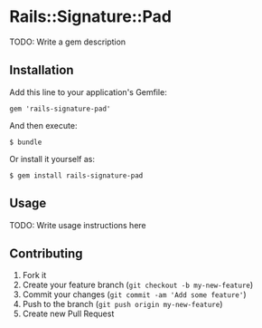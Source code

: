 # Rails::Signature::Pad

TODO: Write a gem description

## Installation

Add this line to your application's Gemfile:

    gem 'rails-signature-pad'

And then execute:

    $ bundle

Or install it yourself as:

    $ gem install rails-signature-pad

## Usage

TODO: Write usage instructions here

## Contributing

1. Fork it
2. Create your feature branch (`git checkout -b my-new-feature`)
3. Commit your changes (`git commit -am 'Add some feature'`)
4. Push to the branch (`git push origin my-new-feature`)
5. Create new Pull Request
